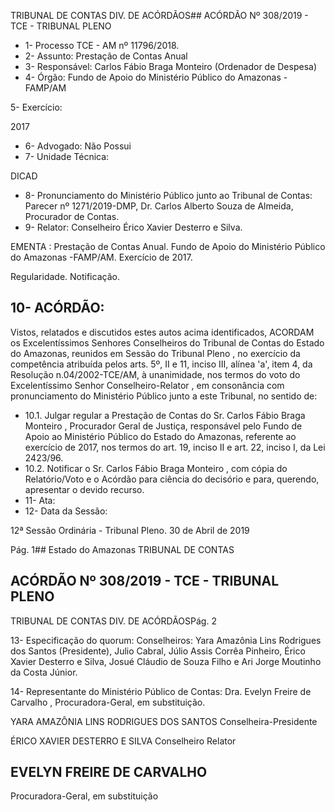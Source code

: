 TRIBUNAL DE CONTAS DIV. DE ACÓRDÃOS## ACÓRDÃO Nº 308/2019 - TCE - TRIBUNAL PLENO

- 1- Processo TCE - AM nº 11796/2018.
- 2- Assunto: Prestação de Contas Anual
- 3- Responsável: Carlos Fábio Braga Monteiro (Ordenador de Despesa)
- 4- Órgão: Fundo de Apoio do Ministério Público do Amazonas - FAMP/AM

5- Exercício:

2017

- 6- Advogado: Não Possui
- 7- Unidade Técnica:

DICAD

- 8- Pronunciamento  do  Ministério  Público  junto  ao  Tribunal  de  Contas: Parecer  nº 1271/2019-DMP, Dr. Carlos Alberto Souza de Almeida, Procurador de Contas.
- 9- Relator: Conselheiro Érico Xavier Desterro e Silva.

EMENTA : Prestação  de  Contas  Anual.  Fundo  de Apoio do Ministério Público do Amazonas -FAMP/AM. Exercício de 2017.

Regularidade. Notificação.

## 10-  ACÓRDÃO:

Vistos, relatados e discutidos estes autos acima identificados, ACORDAM os Excelentíssimos Senhores Conselheiros do Tribunal de Contas do Estado do Amazonas, reunidos em Sessão do Tribunal Pleno , no exercício da competência atribuída pelos arts. 5º, II e 11, inciso III, alínea 'a', item 4, da Resolução n.04/2002-TCE/AM, à unanimidade, nos termos do voto do Excelentíssimo Senhor Conselheiro-Relator , em consonância com pronunciamento do Ministério Público junto a este Tribunal, no sentido de:

- 10.1. Julgar  regular a  Prestação  de  Contas  do Sr.  Carlos  Fábio  Braga Monteiro ,  Procurador  Geral  de  Justiça,  responsável  pelo  Fundo  de Apoio  ao  Ministério  Público  do  Estado  do  Amazonas,  referente  ao exercício de 2017, nos termos do art. 19, inciso II e art. 22, inciso I, da Lei 2423/96.
- 10.2. Notificar o Sr. Carlos  Fábio  Braga  Monteiro , com  cópia do Relatório/Voto e o Acórdão para ciência do decisório e para, querendo, apresentar o devido recurso.
- 11-  Ata:
- 12-  Data da Sessão:

12ª Sessão Ordinária - Tribunal Pleno. 30 de Abril de 2019

Pág. 1## Estado do Amazonas TRIBUNAL DE CONTAS

## ACÓRDÃO Nº 308/2019 - TCE - TRIBUNAL PLENO

TRIBUNAL DE CONTAS DIV. DE ACÓRDÃOSPág. 2

13-  Especificação do quorum: Conselheiros: Yara Amazônia Lins Rodrigues dos Santos (Presidente), Julio Cabral, Júlio Assis Corrêa Pinheiro, Érico Xavier Desterro e Silva, Josué Cláudio de Souza Filho e Ari Jorge Moutinho da Costa Júnior.

14-  Representante do Ministério Público de Contas: Dra. Evelyn Freire de Carvalho , Procuradora-Geral, em substituição.

YARA AMAZÔNIA LINS RODRIGUES DOS SANTOS Conselheira-Presidente

ÉRICO XAVIER DESTERRO E SILVA Conselheiro Relator

## EVELYN FREIRE DE CARVALHO

Procuradora-Geral, em substituição